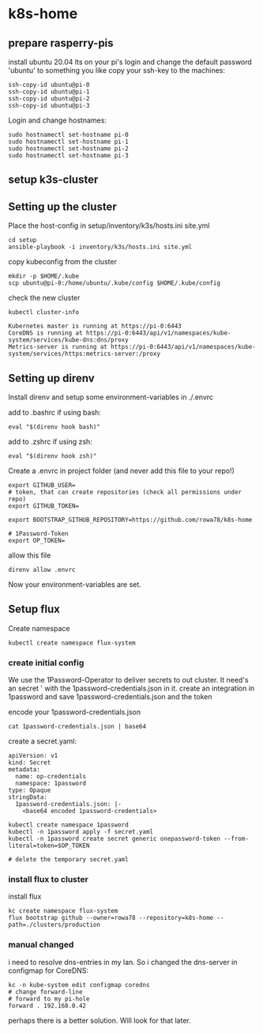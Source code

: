 # k8s-home

## prepare rasperry-pis

install ubuntu 20.04 lts on your pi's
login and change the default password 'ubuntu' to something you like
copy your ssh-key to the machines:

```
ssh-copy-id ubuntu@pi-0
ssh-copy-id ubuntu@pi-1
ssh-copy-id ubuntu@pi-2
ssh-copy-id ubuntu@pi-3
```

Login and change hostnames:

```
sudo hostnamectl set-hostname pi-0
sudo hostnamectl set-hostname pi-1
sudo hostnamectl set-hostname pi-2
sudo hostnamectl set-hostname pi-3
```

## setup k3s-cluster

## Setting up the cluster

Place the host-config in setup/inventory/k3s/hosts.ini site.yml

```
cd setup
ansible-playbook -i inventory/k3s/hosts.ini site.yml
```

copy kubeconfig from the cluster

```
mkdir -p $HOME/.kube
scp ubuntu@pi-0:/home/ubuntu/.kube/config $HOME/.kube/config
```

check the new cluster

```
kubectl cluster-info
```

```
Kubernetes master is running at https://pi-0:6443
CoreDNS is running at https://pi-0:6443/api/v1/namespaces/kube-system/services/kube-dns:dns/proxy
Metrics-server is running at https://pi-0:6443/api/v1/namespaces/kube-system/services/https:metrics-server:/proxy
```

## Setting up direnv

Install direnv and setup some environment-variables in ./.envrc

add to .bashrc if using bash:
```
eval "$(direnv hook bash)"
```
add to .zshrc if using zsh:
```
eval "$(direnv hook zsh)"
```

Create a .envrc in project folder (and never add this file to your repo!)

```
export GITHUB_USER=
# token, that can create repositories (check all permissions under repo)
export GITHUB_TOKEN=

export BOOTSTRAP_GITHUB_REPOSITORY=https://github.com/rowa78/k8s-home

# 1Password-Token
export OP_TOKEN=
```

allow this file

```
direnv allow .envrc
```

Now your environment-variables are set.

## Setup flux

Create namespace

```
kubectl create namespace flux-system
```

### create initial config

We use the 1Password-Operator to deliver secrets to out cluster. It need's an secret ' with the 1password-credentials.json in it. create an integration in 1password and save 1password-credentials.json and the token

encode your 1password-credentials.json

```
cat 1password-credentials.json | base64
```

create a secret.yaml: 

```
apiVersion: v1
kind: Secret
metadata:
  name: op-credentials
  namespace: 1password
type: Opaque
stringData:
  1password-credentials.json: |-
    <base64 encoded 1password-credentials>
```

``` 
kubectl create namespace 1password
kubectl -n 1password apply -f secret.yaml
kubectl -n 1password create secret generic onepassword-token --from-literal=token=$OP_TOKEN

# delete the temporary secret.yaml

```

### install flux to cluster

install flux

``` 
kc create namespace flux-system
flux bootstrap github --owner=rowa78 --repository=k8s-home --path=./clusters/production
```

### manual changed

i need to resolve dns-entries in my lan. So i changed the dns-server in configmap for CoreDNS:

```
kc -n kube-system edit configmap coredns
# change forward-line
# forward to my pi-hole
forward . 192.168.0.42
```

perhaps there is a better solution. Will look for that later.